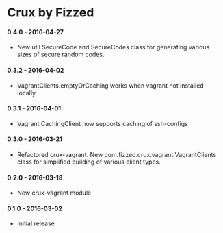 Crux by Fizzed
==============

#### 0.4.0 - 2016-04-27

 - New util SecureCode and SecureCodes class for generating various sizes of
   secure random codes.

#### 0.3.2 - 2016-04-02

 - VagrantClients.emptyOrCaching works when vagrant not installed locally

#### 0.3.1 - 2016-04-01

 - Vagrant CachingClient now supports caching of ssh-configs

#### 0.3.0 - 2016-03-21
 
 - Refactored crux-vagrant. New com.fizzed.crux.vagrant.VagrantClients class
   for simplified building of various client types.

#### 0.2.0 - 2016-03-18

 - New crux-vagrant module

#### 0.1.0 - 2016-03-02

 - Initial release
